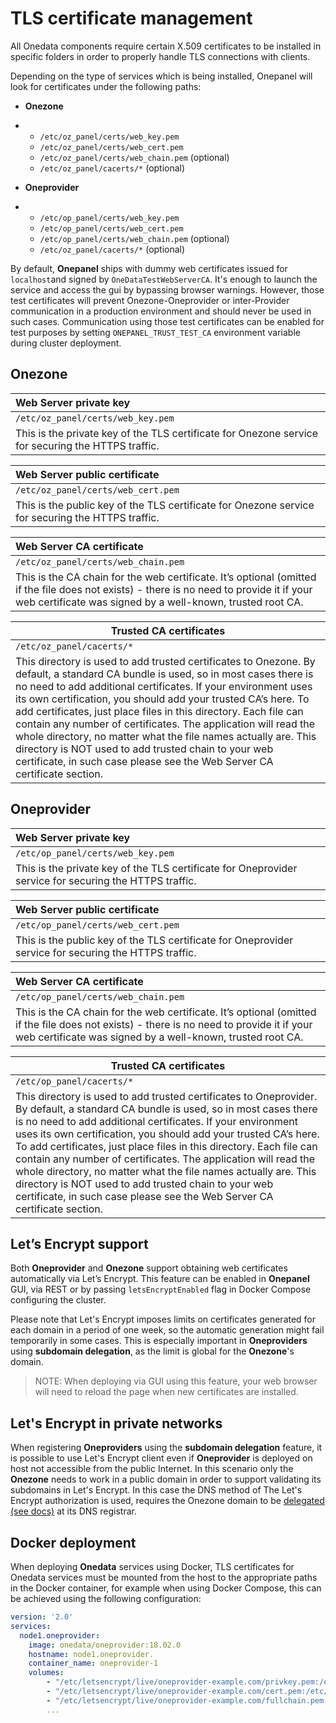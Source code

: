 # TLS certificate management

<!-- toc -->

All Onedata components require certain X.509 certificates to be installed in specific folders in order to properly handle TLS connections with clients.

Depending on the type of services which is being installed, Onepanel will look for certificates under the following paths:

- **Onezone**

- - `/etc/oz_panel/certs/web_key.pem`
  - `/etc/oz_panel/certs/web_cert.pem`
  - `/etc/oz_panel/certs/web_chain.pem` (optional)
  - `/etc/oz_panel/cacerts/*` (optional)

- **Oneprovider**

- - `/etc/op_panel/certs/web_key.pem`
  - `/etc/op_panel/certs/web_cert.pem`
  - `/etc/op_panel/certs/web_chain.pem` (optional)
  - `/etc/oz_panel/cacerts/*` (optional)

By default, **Onepanel** ships with dummy web certificates issued for `localhost`and signed by `OneDataTestWebServerCA`. It's enough to launch the service and access the gui by bypassing browser warnings. However, those test certificates will prevent Onezone-Oneprovider or inter-Provider communication in a production environment and should never be used in such cases.
Communication using those test certificates can be enabled for test purposes by setting `ONEPANEL_TRUST_TEST_CA` environment variable during cluster deployment.

## Onezone

| Web Server private key                   |
| :--------------------------------------- |
| `/etc/oz_panel/certs/web_key.pem`        |
| This is the private key of the TLS certificate for Onezone service for securing the HTTPS traffic. |

| Web Server public certificate            |
| :--------------------------------------- |
| `/etc/oz_panel/certs/web_cert.pem`       |
| This is the public key of the TLS certificate for Onezone service for securing the HTTPS traffic. |

| Web Server CA certificate                |
| :--------------------------------------- |
| `/etc/oz_panel/certs/web_chain.pem`      |
| This is the CA chain for the web certificate. It’s optional (omitted if the file does not exists) - there is no need to provide it if your web certificate was signed by a well-known, trusted root CA. |

| Trusted CA certificates                  |
| ---------------------------------------- |
| `/etc/oz_panel/cacerts/*`                |
| This directory is used to add trusted certificates to Onezone. By default, a standard CA bundle is used, so in most cases there is no need to add additional certificates. If your environment uses its own certification, you should add your trusted CA’s here.  To add certificates, just place files in this directory. Each file can contain any number of certificates. The application will read the whole directory, no matter what the file names actually are. This directory is NOT used to add trusted chain to your web certificate, in such case please see the Web Server CA certificate section. |

## Oneprovider

| Web Server private key                   |
| :--------------------------------------- |
| `/etc/op_panel/certs/web_key.pem`        |
| This is the private key of the TLS certificate for Oneprovider service for securing the HTTPS traffic. |

| Web Server public certificate            |
| :--------------------------------------- |
| `/etc/op_panel/certs/web_cert.pem`       |
| This is the public key of the TLS certificate for Oneprovider service for securing the HTTPS traffic. |

| Web Server CA certificate                |
| :--------------------------------------- |
| `/etc/op_panel/certs/web_chain.pem`      |
| This is the CA chain for the web certificate. It’s optional (omitted if the file does not exists) - there is no need to provide it if your web certificate was signed by a well-known, trusted root CA. |

| Trusted CA certificates                  |
| ---------------------------------------- |
| `/etc/op_panel/cacerts/*`                |
| This directory is used to add trusted certificates to Oneprovider. By default, a standard CA bundle is used, so in most cases there is no need to add additional certificates. If your environment uses its own certification, you should add your trusted CA’s here.  To add certificates, just place files in this directory. Each file can contain any number of certificates. The application will read the whole directory, no matter what the file names actually are. This directory is NOT used to add trusted chain to your web certificate, in such case please see the Web Server CA certificate section. |

## Let’s Encrypt support
Both **Oneprovider** and **Onezone** support obtaining web certificates
automatically via Let’s Encrypt. This feature can be enabled in **Onepanel**
GUI, via REST or by passing `letsEncryptEnabled` flag in Docker Compose
configuring the cluster.

Please note that Let's Encrypt imposes limits on certificates generated for
each domain in a period of one week, so the automatic generation might fail
temporarily in some cases. This is especially important in **Oneproviders**
using __subdomain delegation__, as the limit is global for the **Onezone**'s
domain.

> NOTE: When deploying via GUI using this feature, your web browser will need
to reload the page when new certificates are installed.

## Let's Encrypt in private networks
When registering **Oneproviders** using the __subdomain delegation__ feature,
it is possible to use Let's Encrypt client even if **Oneprovider** is
deployed on host not accessible from the public Internet. In this scenario
only the **Onezone** needs to work in a public domain in order to support
validating its subdomains in Let's Encrypt. In this case the DNS method of
The Let's Encrypt authorization is used, requires the Onezone domain to be
[delegated (see docs)](./onezone_tutorial.md#dns-records-setup-for-subdomain-delegation) at
its DNS registrar.

## Docker deployment

When deploying **Onedata** services using Docker, TLS certificates for
Onedata services must be mounted from the host to the appropriate paths in
the Docker container, for example when using Docker Compose, this can be
achieved using the following configuration:

```yaml
version: '2.0'
services:
  node1.oneprovider:
    image: onedata/oneprovider:18.02.0
    hostname: node1.oneprovider.
    container_name: oneprovider-1
    volumes:
        - "/etc/letsencrypt/live/oneprovider-example.com/privkey.pem:/etc/op_panel/certs/web_key.pem"
        - "/etc/letsencrypt/live/oneprovider-example.com/cert.pem:/etc/op_panel/certs/web_cert.pem"
        - "/etc/letsencrypt/live/oneprovider-example.com/fullchain.pem:/etc/op_panel/certs/web_chain.pem"
        ...

```

